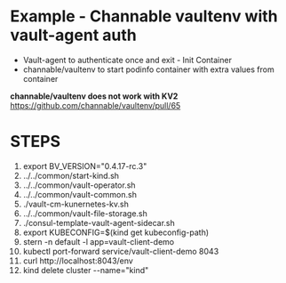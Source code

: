 # Example - Channable vaultenv with vault-agent auth 

* Vault-agent to authenticate once and exit - Init Container
* channable/vaultenv to start podinfo container with extra values from container

**channable/vaultenv does not work with KV2**
https://github.com/channable/vaultenv/pull/65

# STEPS

1. export BV_VERSION="0.4.17-rc.3"
1. ../../common/start-kind.sh
1. ../../common/vault-operator.sh
1. ../../common/vault-common.sh
1. ./vault-cm-kunernetes-kv.sh
1. ../../common/vault-file-storage.sh
1. ./consul-template-vault-agent-sidecar.sh
1. export KUBECONFIG=$(kind get kubeconfig-path)
1. stern -n default -l app=vault-client-demo
1. kubectl port-forward service/vault-client-demo 8043
1. curl http://localhost:8043/env
1. kind delete cluster --name="kind"
